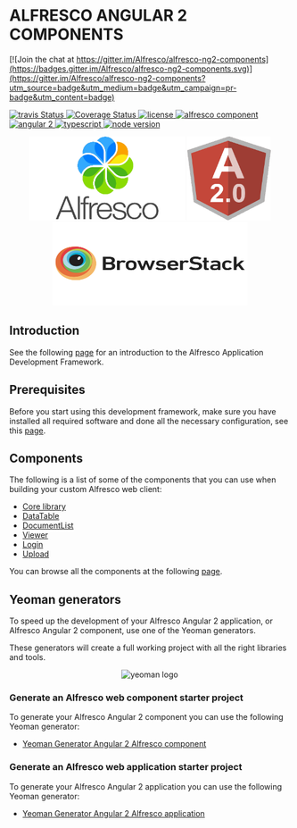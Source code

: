 # ALFRESCO ANGULAR 2 COMPONENTS

[![Join the chat at https://gitter.im/Alfresco/alfresco-ng2-components](https://badges.gitter.im/Alfresco/alfresco-ng2-components.svg)](https://gitter.im/Alfresco/alfresco-ng2-components?utm_source=badge&utm_medium=badge&utm_campaign=pr-badge&utm_content=badge)

<p>
  <a title='Build Status' href="https://travis-ci.org/Alfresco/alfresco-ng2-components">
    <img src='https://travis-ci.org/Alfresco/alfresco-ng2-components.svg?branch=master'  alt='travis
    Status' />
  </a>
  <a href='https://coveralls.io/github/Alfresco/alfresco-ng2-components'>
    <img src='https://coveralls.io/repos/github/Alfresco/alfresco-ng2-components/badge.svg?t=NzxWxh' alt='Coverage Status' />
  </a>
  <a href='https://github.com/Alfresco/alfresco-ng2-components/blob/master/LICENSE'>
     <img src='https://img.shields.io/hexpm/l/plug.svg' alt='license' />
  </a>
  <a href='https://www.alfresco.com/'>
     <img src='https://img.shields.io/badge/style-component-green.svg?label=alfresco' alt='alfresco component' />
  </a>
  <a href='https://angular.io/'>
     <img src='https://img.shields.io/badge/style-2-red.svg?label=angular' alt='angular 2' />
  </a>
  <a href='https://www.typescriptlang.org/docs/tutorial.html'>
     <img src='https://img.shields.io/badge/style-lang-blue.svg?label=typescript' alt='typescript' />
  </a>
  <a href='https://www.alfresco.com/'>
     <img src='https://img.shields.io/badge/style-%3E5.0.0-blue.svg?label=node%20version' alt='node version' />
  </a>
</p>
  
<p align="center">
  <img title="alfresco" alt='alfresco' src='assets/alfresco.png'  width="280px" height="150px"></img>
  <img title="angular2" alt='angular2' src='assets/angular2.png'  width="150px" height="150px"></img> 
  <img title="browser stack" alt='browser stack' src='assets/browserstack.png'  width="350px" height="150px" hspace="40"></img>
</p>

## Introduction

See the following [page](INTRODUCTION.md) for an introduction to the Alfresco Application Development Framework.

## Prerequisites

Before you start using this development framework, make sure you have installed all required software and done all the 
necessary configuration, see this [page](PREREQUISITES.md).

## Components

The following is a list of some of the components that you can use when building your custom Alfresco web client:

- [Core library](ng2-components/ng2-alfresco-core/README.md)
- [DataTable](ng2-components/ng2-alfresco-datatable/README.md)
- [DocumentList](ng2-components/ng2-alfresco-documentlist/README.md)
- [Viewer](ng2-components/ng2-alfresco-viewer/README.md)
- [Login](ng2-components/ng2-alfresco-login/README.md)
- [Upload](ng2-components/ng2-alfresco-upload/README.md)

You can browse all the components at the following [page](http://devproducts.alfresco.com/).

## Yeoman generators

To speed up the development of your Alfresco Angular 2 application, or Alfresco Angular 2 component, use one of the Yeoman generators. 

These generators will create a full working project with all the right libraries and tools.

<p align="center">
  <img title="yeoman generator" src='https://github.com/yeoman/media/blob/master/optimized/yeoman-150x150-opaque.png' alt='yeoman logo'  />
</p>

### Generate an Alfresco web component starter project

To generate your Alfresco Angular 2 component you can use the following Yeoman generator:

- [Yeoman Generator Angular 2 Alfresco component](https://github.com/Alfresco/generator-ng2-alfresco-component)


### Generate an Alfresco web application starter project

To generate your Alfresco Angular 2 application you can use the following Yeoman generator:

- [Yeoman Generator Angular 2 Alfresco application](https://github.com/Alfresco/generator-ng2-alfresco-app)



